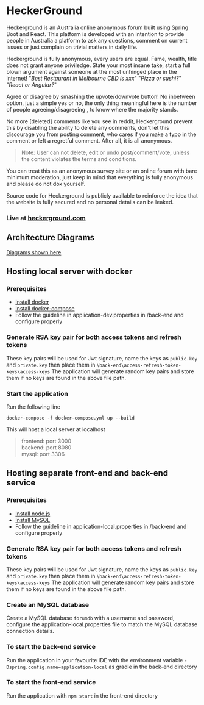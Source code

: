 
# HeckerGround
Heckerground is an Australia online anonymous forum built using Spring Boot and React.
This platform is developed with an intention to provide people in Australia a platform to ask any questions, comment on current issues or just complain on trivial matters in daily life.

Heckerground is fully anonymous, every users are equal. Fame, wealth, title does not grant anyone priviledge.
State your most insane take, start a full blown argument against someone at the most unhinged place in the internet! "*Best Restaurant in Melbourne CBD is xxx*" "*Pizza or sushi?*" "*React or Angular?*"

Agree or disagree by smashing the upvote/downvote button!
No inbetween option, just a simple yes or no, the only thing meaningful here is the number of people agreeing/disagreeing , to know where the majority stands.

No more [deleted] comments like you see in reddit, Heckerground prevent this by disabling the ability to delete any comments, don't let this discourage you from posting comment, who cares if you make a typo in the comment or left a regretful comment. After all, it is all anonymous.

> Note: User can not delete, edit or undo post/comment/vote, unless the content violates the terms
> and conditions.

You can treat this as an anonymous survey site or an online forum with bare minimum moderation, just keep in mind that everything is fully anonymous and please do not dox yourself.

Source code for Heckerground is publicly available to reinforce the idea that the website is fully secured and no personal details can be leaked.

### Live at [heckerground.com](https://heckerground.com)

## Architecture Diagrams
[Diagrams shown here](Artifacts/README.md)

## Hosting local server with docker

### Prerequisites
- [Install docker](https://docs.docker.com/desktop/install/windows-install/)
- [Install docker-compose](https://docs.docker.com/compose/install/)
- Follow the guideline in application-dev.properties in /back-end and configure properly

### Generate RSA key pair for both access tokens and refresh tokens

These key pairs will be used for Jwt signature, name the keys as ```public.key``` and ```private.key``` then place them in ```\back-end\access-refresh-token-keys\access-keys```
The application will generate random key pairs and store them if no keys are found in the above file path.

### Start the application

Run the following line
```
docker-compose -f docker-compose.yml up --build
```

This will host a local server at localhost
> frontend: port 3000 <br/>
> backend: port 8080 <br/>
> mysql: port 3306

## Hosting separate front-end and back-end service

### Prerequisites
- [Install node.js](https://nodejs.org/en/download)
- [Install MySQL](https://dev.mysql.com/downloads/workbench/)
- Follow the guideline in application-local.properties in /back-end and configure properly

### Generate RSA key pair for both access tokens and refresh tokens

These key pairs will be used for Jwt signature, name the keys as ```public.key``` and ```private.key``` then place them in ```\back-end\access-refresh-token-keys\access-keys```
The application will generate random key pairs and store them if no keys are found in the above file path.

### Create an MySQL database
Create a MySQL database `forumdb` with a username and password, configure the application-local.properties file to match the MySQL database connection details.

### To start the back-end service
Run the application in your favourite IDE with the environment variable `-Dspring.config.name=application-local` as gradle in the back-end directory

### To start the front-end service
Run the application with `npm start` in the front-end directory
